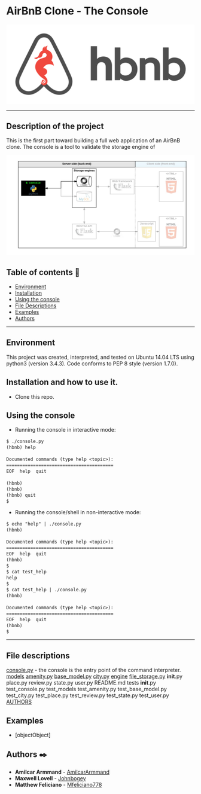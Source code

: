 # AirBnB Clone - The Console

![hbnb logo](./hbnb_logo.png)
___

## Description of the project

This is the first part toward building a full web application of an AirBnB clone.  The console is a tool to validate the storage engine of 

![diagram of the console and file_storage engine](./console_diagram.png)

## Table of contents :scroll:
* [Environment](#environment)
* [Installation](#installation)
* [Using the console](#using-the-console)
* [File Descriptions](#file-descriptions)
* [Examples](#examples)
* [Authors](#authors)

___

## Environment
This project was created, interpreted, and tested on Ubuntu 14.04 LTS using python3 (version 3.4.3).
Code conforms to PEP 8 style (version 1.7.0).

## Installation and how to use it.
* Clone this repo.

## Using the console
* Running the console in interactive mode:
```
$ ./console.py
(hbnb) help

Documented commands (type help <topic>):
========================================
EOF  help  quit

(hbnb)
(hbnb)
(hbnb) quit
$
```

* Running the console/shell in non-interactive mode:
```
$ echo "help" | ./console.py
(hbnb)

Documented commands (type help <topic>):
========================================
EOF  help  quit
(hbnb)
$
$ cat test_help
help
$
$ cat test_help | ./console.py
(hbnb)

Documented commands (type help <topic>):
========================================
EOF  help  quit
(hbnb)
$

```
---

## File descriptions
[console.py](./console.py) - the console is the entry point of the command interpreter.
[models](./models)
[amenity.py](./models/amenity.py)
[base_model.py](./models/base_model.py)
[city.py](./models/city.py)
[engine](./engine)
[file_storage.py](./models/engine/file_storage.py)
__init__.py
place.py
review.py
state.py
user.py
README.md
tests
__init__.py
test_console.py
test_models
test_amenity.py
test_base_model.py
test_city.py
test_place.py
test_review.py
test_state.py
test_user.py
[AUTHORS](./AUTHORS)


## Examples
* [objectObject]

## Authors :black_nib:
* **Amilcar Armmand** - [AmilcarArmmand](https://github.com/AmilcarArmmand)
* **Maxwell Lovell** - [Johnbogey](https://github.com/JohnBogey)
* **Matthew Feliciano** - [Mfeliciano778](https://github.com/Mfeliciano778)

